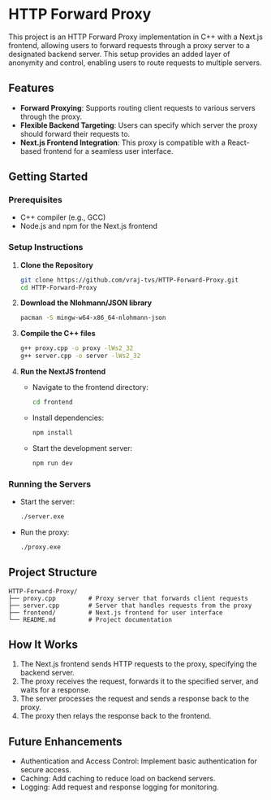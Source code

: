 # HTTP Forward Proxy

This project is an HTTP Forward Proxy implementation in C++ with a Next.js frontend, allowing users to forward requests through a proxy server to a designated backend server. This setup provides an added layer of anonymity and control, enabling users to route requests to multiple servers.

## Features

- **Forward Proxying**: Supports routing client requests to various servers through the proxy.
- **Flexible Backend Targeting**: Users can specify which server the proxy should forward their requests to.
- **Next.js Frontend Integration**: This proxy is compatible with a React-based frontend for a seamless user interface.

## Getting Started

### Prerequisites

- C++ compiler (e.g., GCC)
- Node.js and npm for the Next.js frontend

### Setup Instructions

1. **Clone the Repository**

   ```sh
   git clone https://github.com/vraj-tvs/HTTP-Forward-Proxy.git
   cd HTTP-Forward-Proxy
   ```
2. **Download the Nlohmann/JSON library**
    ```sh
    pacman -S mingw-w64-x86_64-nlohmann-json
    ```
3. **Compile the C++ files**

   ```sh
   g++ proxy.cpp -o proxy -lWs2_32
   g++ server.cpp -o server -lWs2_32
   ```

4. **Run the NextJS frontend**

   - Navigate to the frontend directory:
     ```sh
     cd frontend
     ```
   - Install dependencies:
     ```sh
     npm install
     ```
   - Start the development server:
     ```sh
     npm run dev
     ```
### Running the Servers
- Start the server:
    ```sh
    ./server.exe
    ```
- Run the proxy:
    ```sh
    ./proxy.exe
    ```
## Project Structure

```
HTTP-Forward-Proxy/
├── proxy.cpp         # Proxy server that forwards client requests
├── server.cpp        # Server that handles requests from the proxy
├── frontend/         # Next.js frontend for user interface
└── README.md         # Project documentation
```
    
## How It Works
1. The Next.js frontend sends HTTP requests to the proxy, specifying the backend server.
2. The proxy receives the request, forwards it to the specified server, and waits for a response.
3. The server processes the request and sends a response back to the proxy.
4. The proxy then relays the response back to the frontend.

## Future Enhancements
- Authentication and Access Control: Implement basic authentication for secure access.
- Caching: Add caching to reduce load on backend servers.
- Logging: Add request and response logging for monitoring.
